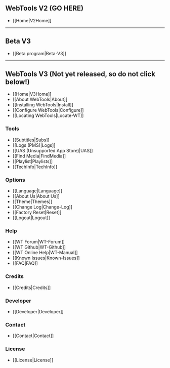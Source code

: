## WebTools V2 (GO HERE)
* [[Home|V2Home]]

***
## Beta V3
* [[Beta program|Beta-V3]]

***
## WebTools V3 (Not yet released, so do not click below!)
* [[Home|V3Home]]
* [[About WebTools|About]]
* [[Installing WebTools|Install]]
* [[Configure WebTools|Configure]]
* [[Locating WebTools|Locate-WT]]

### Tools
* [[Subtitles|Subs]]
* [[Logs (PMS)|Logs]]
* [[UAS (Unsupported App Store)|UAS]]
* [[Find Media|FindMedia]]
* [[Playlist|Playlists]]
* [[TechInfo|TechInfo]]

### Options
* [[Language|Language]]
* [[About Us|About Us]]
* [[Theme|Themes]]
* [[Change Log|Change-Log]]
* [[Factory Reset|Reset]]
* [[Logout|Logout]]

### Help
* [[WT Forum|WT-Forum]]
* [[WT Github|WT-Github]]
* [[WT Online Help|WT-Manual]]
* [[Known Issues|Known-Issues]]
* [[FAQ|FAQ]]

### Credits
* [[Credits|Credits]]

### Developer
* [[Developer|Developer]]

### Contact
* [[Contact|Contact]]

### License
* [[License|License]]